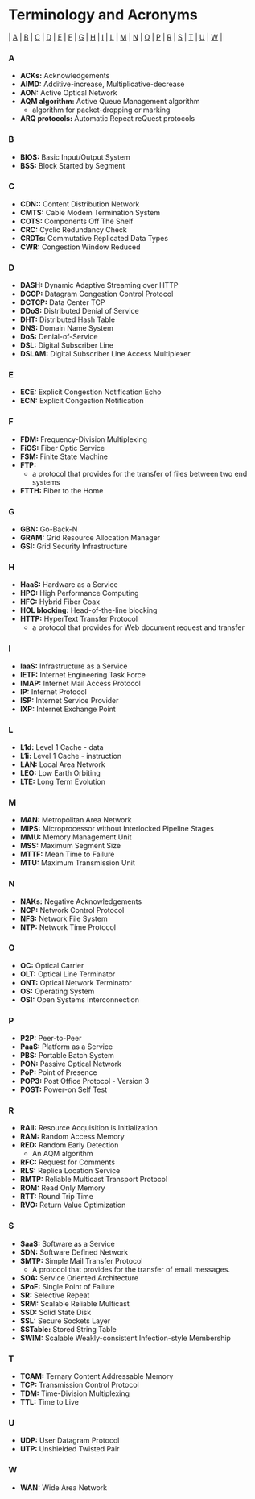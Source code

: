 # Terminology and Acronyms

| [A](#a) | [B](#b) | [C](#c) | [D](#d) | [E](#e) | [F](#f) | [G](#g) | [H](#h) | [I](#i) | [L](#l) | [M](#m) | [N](#n) | [O](#o) | [P](#p) | [R](#r) | [S](#s) | [T](#t) | [U](#u) | [W](#w) |

### A
* **ACKs:** Acknowledgements
* **AIMD:** Additive-increase, Multiplicative-decrease
* **AON:** Active Optical Network
* **AQM algorithm:** Active Queue Management algorithm
  * algorithm for packet-dropping or marking
* **ARQ protocols:**  Automatic Repeat reQuest protocols

### B
* **BIOS:** Basic Input/Output System
* **BSS:** Block Started by Segment

### C
* **CDN::** Content Distribution Network
* **CMTS:** Cable Modem Termination System
* **COTS:** Components Off The Shelf
* **CRC:** Cyclic Redundancy Check
* **CRDTs:** Commutative Replicated Data Types
* **CWR:** Congestion Window Reduced

### D
* **DASH:** Dynamic Adaptive Streaming over HTTP
* **DCCP:** Datagram Congestion Control Protocol
* **DCTCP:** Data Center TCP
* **DDoS:** Distributed Denial of Service
* **DHT:** Distributed Hash Table
* **DNS:** Domain Name System
* **DoS:** Denial-of-Service
* **DSL:** Digital Subscriber Line
* **DSLAM:** Digital Subscriber Line Access Multiplexer

### E
* **ECE:** Explicit Congestion Notification Echo
* **ECN:** Explicit Congestion Notification

### F
* **FDM:** Frequency-Division Multiplexing
* **FiOS:** Fiber Optic Service
* **FSM:** Finite State Machine
* **FTP:**
  * a protocol that provides for the transfer of files between two end systems
* **FTTH:** Fiber to the Home

### G
* **GBN:** Go-Back-N
* **GRAM:** Grid Resource Allocation Manager
* **GSI:** Grid Security Infrastructure

### H
* **HaaS:** Hardware as a Service
* **HPC:** High Performance Computing
* **HFC:** Hybrid Fiber Coax
* **HOL blocking:** Head-of-the-line blocking
* **HTTP:** HyperText Transfer Protocol
  * a protocol that provides for Web document request and transfer

### I
* **IaaS:** Infrastructure as a Service
* **IETF:** Internet Engineering Task Force
* **IMAP:** Internet Mail Access Protocol
* **IP:** Internet Protocol
* **ISP:** Internet Service Provider
* **IXP:** Internet Exchange Point

### L
* **L1d:** Level 1 Cache - data
* **L1i:** Level 1 Cache - instruction
* **LAN:** Local Area Network
* **LEO:** Low Earth Orbiting
* **LTE:** Long Term Evolution

### M
* **MAN:** Metropolitan Area Network
* **MIPS:** Microprocessor without Interlocked Pipeline Stages
* **MMU:** Memory Management Unit
* **MSS:** Maximum Segment Size
* **MTTF:** Mean Time to Failure
* **MTU:** Maximum Transmission Unit

### N
* **NAKs:** Negative Acknowledgements
* **NCP:** Network Control Protocol
* **NFS:** Network File System
* **NTP:** Network Time Protocol

### O
* **OC:** Optical Carrier
* **OLT:** Optical Line Terminator
* **ONT:** Optical Network Terminator
* **OS:** Operating System
* **OSI:** Open Systems Interconnection

### P
* **P2P:** Peer-to-Peer
* **PaaS:** Platform as a Service
* **PBS:** Portable Batch System
* **PON:** Passive Optical Network
* **PoP:** Point of Presence
* **POP3:** Post Office Protocol - Version 3
* **POST:** Power-on Self Test

### R
* **RAII:** Resource Acquisition is Initialization
* **RAM:** Random Access Memory
* **RED:** Random Early Detection
  * An AQM algorithm
* **RFC:** Request for Comments
* **RLS:** Replica Location Service
* **RMTP:** Reliable Multicast Transport Protocol
* **ROM:** Read Only Memory
* **RTT:** Round Trip Time
* **RVO:** Return Value Optimization

### S
* **SaaS:** Software as a Service
* **SDN:** Software Defined Network
* **SMTP:** Simple Mail Transfer Protocol
  * A protocol that provides for the transfer of email messages.
* **SOA:** Service Oriented Architecture
* **SPoF:** Single Point of Failure
* **SR:** Selective Repeat
* **SRM:** Scalable Reliable Multicast
* **SSD:** Solid State Disk
* **SSL:** Secure Sockets Layer
* **SSTable:** Stored String Table
* **SWIM:** Scalable Weakly-consistent Infection-style Membership

### T
* **TCAM:** Ternary Content Addressable Memory
* **TCP:** Transmission Control Protocol
* **TDM:** Time-Division Multiplexing
* **TTL:** Time to Live

### U
* **UDP:** User Datagram Protocol
* **UTP:** Unshielded Twisted Pair

### W
* **WAN:** Wide Area Network
